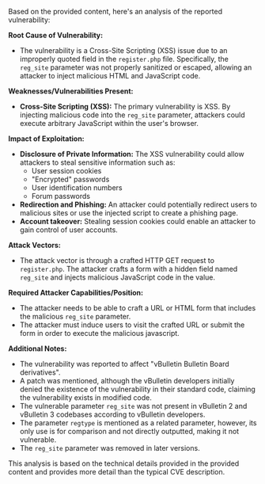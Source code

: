 Based on the provided content, here's an analysis of the reported vulnerability:

**Root Cause of Vulnerability:**
- The vulnerability is a Cross-Site Scripting (XSS) issue due to an improperly quoted field in the `register.php` file. Specifically, the `reg_site` parameter was not properly sanitized or escaped, allowing an attacker to inject malicious HTML and JavaScript code.

**Weaknesses/Vulnerabilities Present:**
- **Cross-Site Scripting (XSS):** The primary vulnerability is XSS. By injecting malicious code into the `reg_site` parameter, attackers could execute arbitrary JavaScript within the user's browser.

**Impact of Exploitation:**
- **Disclosure of Private Information:** The XSS vulnerability could allow attackers to steal sensitive information such as:
    - User session cookies
    - "Encrypted" passwords
    - User identification numbers
    - Forum passwords
- **Redirection and Phishing:** An attacker could potentially redirect users to malicious sites or use the injected script to create a phishing page.
- **Account takeover:** Stealing session cookies could enable an attacker to gain control of user accounts.

**Attack Vectors:**
- The attack vector is through a crafted HTTP GET request to `register.php`. The attacker crafts a form with a hidden field named `reg_site` and injects malicious JavaScript code in the value.

**Required Attacker Capabilities/Position:**
- The attacker needs to be able to craft a URL or HTML form that includes the malicious `reg_site` parameter.
- The attacker must induce users to visit the crafted URL or submit the form in order to execute the malicious javascript.

**Additional Notes:**
- The vulnerability was reported to affect "vBulletin Bulletin Board derivatives".
- A patch was mentioned, although the vBulletin developers initially denied the existence of the vulnerability in their standard code, claiming the vulnerability exists in modified code.
- The vulnerable parameter `reg_site` was not present in vBulletin 2 and vBulletin 3 codebases according to vBulletin developers.
- The parameter `regtype` is mentioned as a related parameter, however, its only use is for comparison and not directly outputted, making it not vulnerable.
- The `reg_site` parameter was removed in later versions.

This analysis is based on the technical details provided in the provided content and provides more detail than the typical CVE description.